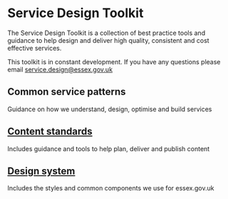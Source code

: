 # Service Design Toolkit

The Service Design Toolkit is a collection of best practice tools and guidance to help design and deliver high quality, consistent and cost effective services.

This toolkit is in constant development. If you have any questions please email [service.design@essex.gov.uk](mailto:service.design@essex.gov.uk)

## Common service patterns

Guidance on how we understand, design, optimise and build services

## [Content standards](/docs/core/content/overview)

Includes guidance and tools to help plan, deliver and publish content

## [Design system](/docs/core/design/overview)
Includes the styles and common components we use for essex.gov.uk
